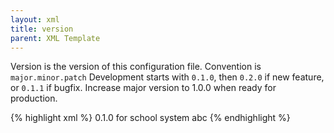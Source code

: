 ```yaml
---
layout: xml
title: version
parent: XML Template
---
```

Version is the version of this configuration file. Convention is
`major.minor.patch` 
Development starts with `0.1.0`, then `0.2.0` if new feature, or `0.1.1` if bugfix. Increase major version to 1.0.0 when ready for production.

{% highlight xml %}
<root>
    <meta>
        <version>0.1.0</version>
        <description>for school system abc</description>
    </meta>
{% endhighlight %}
